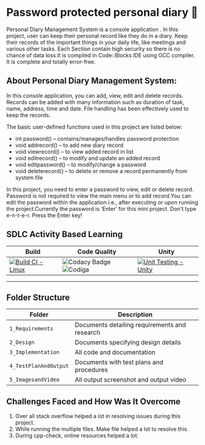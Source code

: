 # Password protected personal diary 📖

Personal Diary Management System is a console application . In this project, user can keep their personal record like they do in a diary. Keep  their records of the important things in your daily life, like meetings and various other tasks. Each Section contain high security so there is no chance of data loss.It is compiled in Code::Blocks IDE using GCC compiler. It is complete and totally error-free.

## About Personal Diary Management System:

In this console application, you can add, view, edit and delete records. Records can be added with many information such as duration of task, name, address, time and date. File handling has been effectively used to keep the records.

The basic user-defined functions used in this project are listed below:

- int password() – contains/manages/handles password protection
- void addrecord() – to add new diary record
- void viewrecord() – to view added record in list
- void editrecord() – to modify and update an added record
- void editpassword() – to modify/change a password
- void deleterecord() – to delete or remove a record permanently from system file

In this project, you need to enter a password to view, edit or delete record. Password is not required to view the main menu or to add record.You can edit the password within the application i.e., after executing or upon running the project.Currently the password is  ‘Enter’ for this mini project. Don’t type e-n-t-e-r. Press the Enter key!


## SDLC Activity Based Learning

Build | Code Quality | Unity |
------|----------|-------|
[![Build CI - Linux](https://github.com/anitakumarijena/M1_Protected_Personal_Diary/actions/workflows/c-cpp.yml/badge.svg)](https://github.com/anitakumarijena/M1_Protected_Personal_Diary/actions/workflows/c-cpp.yml) | ![Codacy Badge](https://api.codiga.io/project/32249/status/svg)![Codiga](https://api.codiga.io/project/32077/score/svg)| [![Unit Testing - Unity](https://github.com/anitakumarijena/M1_Protected_Personal_Diary/actions/workflows/unity.yml/badge.svg)](https://github.com/anitakumarijena/M1_Protected_Personal_Diary/actions/workflows/unity.yml)|
----
## Folder Structure
Folder             | Description
-------------------| -----------------------------------------
`1_Requirements`   | Documents detailing requirements and research
`2_Design`         | Documents specifying design details
`3_Implementation` | All code and documentation
`4_TestPlanAndOutput`| Documents with test plans and procedures
`5_ImagesandVideo`| All output screenshot and output video


## Challenges Faced and How Was It Overcome

1. Over all stack overflow helped a lot in resolving issues during this project.
2. While running the multiple files. Make file helped a lot to resolve this.
3. During cpp-check, online resources helped a lot. 
